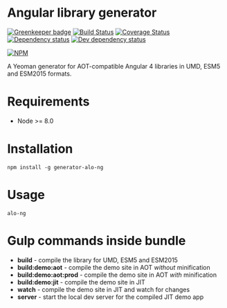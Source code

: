 # Angular library generator

[![Greenkeeper badge](https://badges.greenkeeper.io/Alorel/generator-alo-ng.svg)](https://greenkeeper.io/)
[![Build Status](https://travis-ci.org/Alorel/generator-alo-ng.png?branch=master)](https://travis-ci.org/Alorel/generator-alo-ng)
[![Coverage Status](https://coveralls.io/repos/github/Alorel/generator-alo-ng/badge.svg?branch=master)](https://coveralls.io/github/Alorel/generator-alo-ng?branch=master)
[![Dependency status](https://david-dm.org/alorel/generator-alo-ng.svg)](https://david-dm.org/alorel/generator-alo-ng#info=dependencies&view=list)
[![Dev dependency status](https://david-dm.org/alorel/generator-alo-ng/dev-status.svg)](https://david-dm.org/alorel/generator-alo-ng#info=devDependencies&view=list)

[![NPM](https://nodei.co/npm/generator-alo-ng.png?downloads=true&downloadRank=true&stars=true)](https://www.npmjs.com/package/generator-alo-ng)

A Yeoman generator for AOT-compatible Angular 4 libraries in UMD, ESM5 and ESM2015 formats.

# Requirements

- Node >= 8.0

# Installation

    npm install -g generator-alo-ng

# Usage

    alo-ng

# Gulp commands inside bundle

- **build** - compile the library for UMD, ESM5 and ESM2015
- **build:demo:aot** - compile the demo site in AOT *without* minification
- **build:demo:aot:prod** - compile the demo site in AOT *with* minification
- **build:demo:jit** - compile the demo site in JIT
- **watch** - compile the demo site in JIT and watch for changes
- **server** - start the local dev server for the compiled JIT demo app
